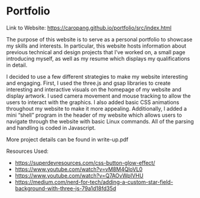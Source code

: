 # Portfolio

Link to Website: https://caropang.github.io/portfolio/src/index.html



The purpose of this website is to serve as a personal portfolio to showcase my skills and interests. In particular, this website hosts information about previous technical and design projects that I’ve worked on, a small page introducing myself, as well as my resume which displays my qualifications in detail.

I decided to use a few different strategies to make my website interesting and engaging. First, I used the three.js and gsap libraries to create interesting and interactive visuals on the homepage of my website and display artwork. I used camera movement and mouse tracking to allow the users to interact with the graphics. I also added basic CSS animations throughout my website to make it more appealing. Additionally, I added a mini “shell” program in the header of my website which allows users to navigate through the website with basic Linux commands. All of the parsing and handling is coded in Javascript.

More project details can be found in write-up.pdf



Resources Used:
* https://superdevresources.com/css-button-glow-effect/
* https://www.youtube.com/watch?v=vM8M4QloVL0
* https://www.youtube.com/watch?v=Q7AOvWpIVHU
* https://medium.com/nerd-for-tech/adding-a-custom-star-field-background-with-three-js-79a1d18fd35d
